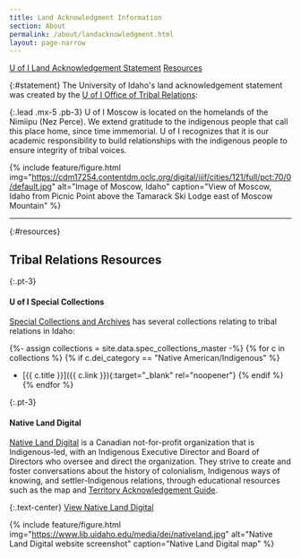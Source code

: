 ```yaml
---
title: Land Acknowledgment Information
section: About
permalink: /about/landacknowledgment.html
layout: page-narrow
---
```


<div class="text-center mb-2">
<a href="#statement" class="btn btn-secondary my-2 mx-1">U of I Land Acknowledgement Statement</a>
<a href="#resources" class="btn btn-secondary my-2 mx-1">Resources</a>
</div>

{:#statement}
The University of Idaho's land acknowledgement statement was created by the [U of I Office of Tribal Relations](https://www.uidaho.edu/president/direct-reports/tribal-relations):

{:.lead .mx-5 .pb-3}
U of I Moscow is located on the homelands of the Nimiipu (Nez Perce). 
We extend gratitude to the indigenous people that call this place home, since time immemorial. 
U of I recognizes that it is our academic responsibility to build relationships with the indigenous people to ensure integrity of tribal voices.

{% include feature/figure.html img="https://cdm17254.contentdm.oclc.org/digital/iiif/cities/121/full/pct:70/0/default.jpg" alt="Image of Moscow, Idaho" caption="View of Moscow, Idaho from Picnic Point above the Tamarack Ski Lodge east of Moscow Mountain" %}

---

{:#resources}
## Tribal Relations Resources

{:.pt-3}
#### U of I Special Collections
[Special Collections and Archives](https://www.lib.uidaho.edu/special-collections/) has several collections relating to tribal relations in Idaho: 

{%- assign collections = site.data.spec_collections_master -%}
{% for c in collections %}
{% if c.dei_category == "Native American/Indigenous" %}
- [{{ c.title }}]({{ c.link }}){:target="_blank" rel="noopener"}
{% endif %}
{% endfor %}

{:.pt-3}
#### Native Land Digital
[Native Land Digital](https://native-land.ca/) is a Canadian not-for-profit organization that is Indigenous-led, with an Indigenous Executive Director and Board of Directors who oversee and direct the organization. 
They strive to create and foster conversations about the history of colonialism, Indigenous ways of knowing, and settler-Indigenous relations, through educational resources such as the map and [Territory Acknowledgement Guide](https://native-land.ca/resources/territory-acknowledgement/).

{:.text-center}
<a href="https://native-land.ca/" class="btn btn-secondary my-2 mx-1">View Native Land Digital</a>

{% include feature/figure.html img="https://www.lib.uidaho.edu/media/dei/nativeland.jpg" alt="Native Land Digital website screenshot" caption="Native Land Digital map" %}